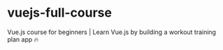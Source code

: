 # vuejs-full-course
 Vue.js course for beginners | Learn Vue.js by building a workout training plan app 🔥
